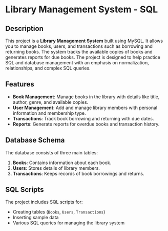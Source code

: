 # Library Management System - SQL

## Description
This project is a **Library Management System** built using MySQL. It allows you to manage books, users, and transactions such as borrowing and returning books. The system tracks the available copies of books and generates reports for due books. The project is designed to help practice SQL and database management with an emphasis on normalization, relationships, and complex SQL queries.

## Features
- **Book Management**: Manage books in the library with details like title, author, genre, and available copies.
- **User Management**: Add and manage library members with personal information and membership type.
- **Transactions**: Track book borrowing and returning with due dates.
- **Reports**: Generate reports for overdue books and transaction history.

## Database Schema
The database consists of three main tables:
1. **Books**: Contains information about each book.
2. **Users**: Stores details of library members.
3. **Transactions**: Keeps records of book borrowings and returns.

## SQL Scripts
The project includes SQL scripts for:
- Creating tables (`Books`, `Users`, `Transactions`)
- Inserting sample data
- Various SQL queries for managing the library system

